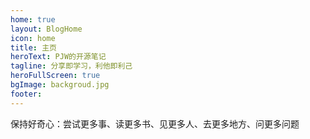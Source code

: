 ```yaml
---
home: true
layout: BlogHome
icon: home
title: 主页
heroText: PJW的开源笔记
tagline: 分享即学习，利他即利己
heroFullScreen: true
bgImage: backgroud.jpg
footer: 
---
```


保持好奇心：尝试更多事、读更多书、见更多人、去更多地方、问更多问题